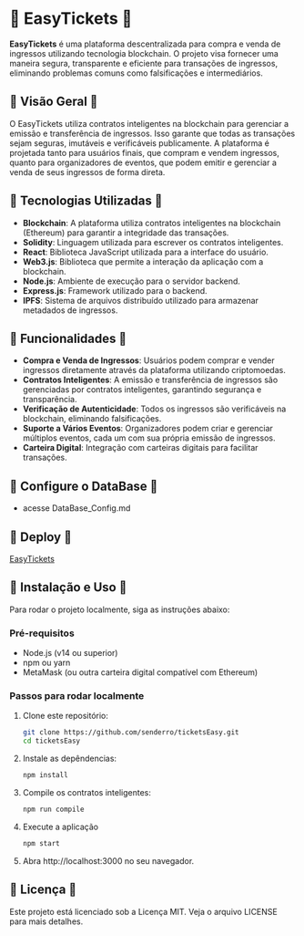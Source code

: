 # 🌈 EasyTickets 🌈

**EasyTickets** é uma plataforma descentralizada para compra e venda de ingressos utilizando tecnologia blockchain. O projeto visa fornecer uma maneira segura, transparente e eficiente para transações de ingressos, eliminando problemas comuns como falsificações e intermediários.

## 💜 Visão Geral 💜

O EasyTickets utiliza contratos inteligentes na blockchain para gerenciar a emissão e transferência de ingressos. Isso garante que todas as transações sejam seguras, imutáveis e verificáveis publicamente. A plataforma é projetada tanto para usuários finais, que compram e vendem ingressos, quanto para organizadores de eventos, que podem emitir e gerenciar a venda de seus ingressos de forma direta.

## 🩷 Tecnologias Utilizadas 🩷

- **Blockchain**: A plataforma utiliza contratos inteligentes na blockchain (Ethereum) para garantir a integridade das transações.
- **Solidity**: Linguagem utilizada para escrever os contratos inteligentes.
- **React**: Biblioteca JavaScript utilizada para a interface do usuário.
- **Web3.js**: Biblioteca que permite a interação da aplicação com a blockchain.
- **Node.js**: Ambiente de execução para o servidor backend.
- **Express.js**: Framework utilizado para o backend.
- **IPFS**: Sistema de arquivos distribuído utilizado para armazenar metadados de ingressos.

## 🧡 Funcionalidades 🧡

- **Compra e Venda de Ingressos**: Usuários podem comprar e vender ingressos diretamente através da plataforma utilizando criptomoedas.
- **Contratos Inteligentes**: A emissão e transferência de ingressos são gerenciadas por contratos inteligentes, garantindo segurança e transparência.
- **Verificação de Autenticidade**: Todos os ingressos são verificáveis na blockchain, eliminando falsificações.
- **Suporte a Vários Eventos**: Organizadores podem criar e gerenciar múltiplos eventos, cada um com sua própria emissão de ingressos.
- **Carteira Digital**: Integração com carteiras digitais para facilitar transações.

## 💚 Configure o DataBase 💚
   
- acesse DataBase_Config.md
 
## 💛 Deploy 💛
[EasyTickets](https://vercel.live/link/tickets-easy-git-cara-lorenzos-projects-b629ed80.vercel.app?via=deployment-domains-list-branch)

  
## 🩵 Instalação e Uso 🩵

Para rodar o projeto localmente, siga as instruções abaixo:

### Pré-requisitos

- Node.js (v14 ou superior)
- npm ou yarn
- MetaMask (ou outra carteira digital compatível com Ethereum)

### Passos para rodar localmente 

1. Clone este repositório:
   ```bash
   git clone https://github.com/senderro/ticketsEasy.git
   cd ticketsEasy
2. Instale as depêndencias:
   ```bash
   npm install
3. Compile os contratos inteligentes:
   ```bash
   npm run compile
4. Execute a aplicação
   ```bash
   npm start
5. Abra http://localhost:3000 no seu navegador.


## 💙 Licença 💙
Este projeto está licenciado sob a Licença MIT. Veja o arquivo LICENSE para mais detalhes.





